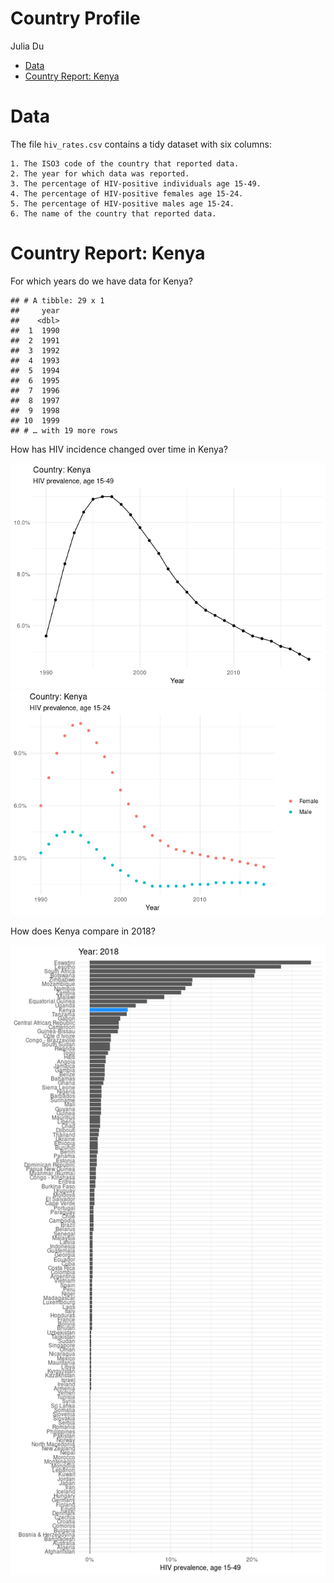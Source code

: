Country Profile
================
Julia Du

  - [Data](#data)
  - [Country Report: Kenya](#country-report-kenya)

# Data

The file `hiv_rates.csv` contains a tidy dataset with six columns:

    1. The ISO3 code of the country that reported data.
    2. The year for which data was reported.
    3. The percentage of HIV-positive individuals age 15-49.
    4. The percentage of HIV-positive females age 15-24.
    5. The percentage of HIV-positive males age 15-24.
    6. The name of the country that reported data.

# Country Report: Kenya

For which years do we have data for Kenya?

    ## # A tibble: 29 x 1
    ##     year
    ##    <dbl>
    ##  1  1990
    ##  2  1991
    ##  3  1992
    ##  4  1993
    ##  5  1994
    ##  6  1995
    ##  7  1996
    ##  8  1997
    ##  9  1998
    ## 10  1999
    ## # … with 19 more rows

How has HIV incidence changed over time in Kenya?

![](hiv-profile_files/figure-gfm/plot-1.png)<!-- -->![](hiv-profile_files/figure-gfm/plot-2.png)<!-- -->

How does Kenya compare in 2018?

![](hiv-profile_files/figure-gfm/bigplot-1.png)<!-- -->
